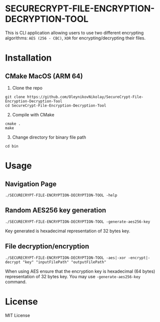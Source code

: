 # SECURECRYPT-FILE-ENCRYPTION-DECRYPTION-TOOL

This is CLI application allowing users to use two different encrypting algorithms: `AES (256 - CBC)`, `XOR` for encrypting/decrypting their files. 


# Installation
## CMake MacOS (ARM 64)
1. Clone the repo
```
git clone https://github.com/OleynikovNikolay/SecureCrypt-File-Encryption-Decryption-Tool
cd SecureCrypt-File-Encryption-Decryption-Tool
```
2. Compile with CMake 
``` 
cmake .
make
```
3. Change directory for binary file path
```
cd bin
```


# Usage 
## Navigation Page
```
./SECURECRYPT-FILE-ENCRYPTION-DECRYPTION-TOOL -help
```

## Random AES256 key generation
```
./SECURECRYPT-FILE-ENCRYPTION-DECRYPTION-TOOL -generate-aes256-key
```
Key generated is hexadecimal representation of 32 bytes key. 

## File decryption/encryption
```
./SECURECRYPT-FILE-ENCRYPTION-DECRYPTION-TOOL -aes|-xor -encrypt|-decrypt "key" "inputFilePath" "outputFilePath" 
```
When using AES ensure that the encryption key is hexadecimal (64 bytes) representation of 32 bytes key. You may use `-generate-aes256-key` command.

# License 
MIT License 


